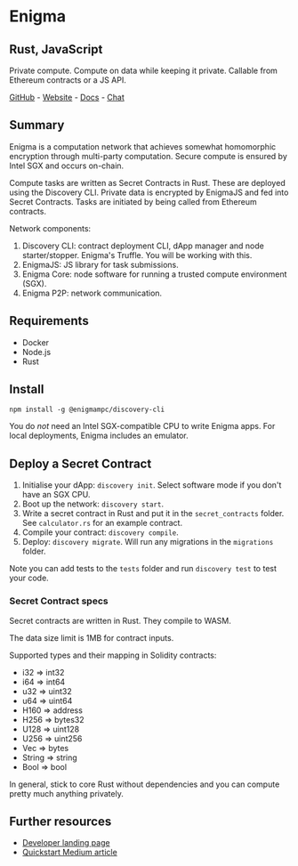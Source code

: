 # Enigma
## Rust, JavaScript

Private compute. Compute on data while keeping it private. Callable from Ethereum contracts or a JS API.

[GitHub](https://github.com/enigmampc) - [Website](https://enigma.co/) - [Docs](https://enigma.co/discovery-documentation/) - [Chat](https://discord.gg/SJK32GY)


## Summary

Enigma is a computation network that achieves somewhat homomorphic encryption through multi-party computation. Secure compute is ensured by Intel SGX and occurs on-chain.

Compute tasks are written as Secret Contracts in Rust. These are deployed using the Discovery CLI. Private data is encrypted by EnigmaJS and fed into Secret Contracts. Tasks are initiated by being called from Ethereum contracts.

Network components:

1. Discovery CLI: contract deployment CLI, dApp manager and node starter/stopper. Enigma's Truffle. You will be working with this.
2. EnigmaJS: JS library for task submissions.
3. Enigma Core: node software for running a trusted compute environment (SGX).
4. Enigma P2P: network communication.

## Requirements

- Docker
- Node.js
- Rust

## Install

```
npm install -g @enigmampc/discovery-cli
```

You do *not* need an Intel SGX-compatible CPU to write Enigma apps. For local deployments, Enigma includes an emulator.

## Deploy a Secret Contract

1. Initialise your dApp: `discovery init`. Select software mode if you don't have an SGX CPU.
2. Boot up the network: `discovery start`. 
3. Write a secret contract in Rust and put it in the `secret_contracts` folder. See `calculator.rs` for an example contract.
4. Compile your contract: `discovery compile`.
5. Deploy: `discovery migrate`. Will run any migrations in the `migrations` folder. 

Note you can add tests to the `tests` folder and run `discovery test` to test your code.

### Secret Contract specs

Secret contracts are written in Rust. They compile to WASM.

The data size limit is 1MB for contract inputs.

Supported types and their mapping in Solidity contracts:
- i32 => int32
- i64 => int64
- u32 => uint32
- u64 => uint64
- H160 => address
- H256 => bytes32
- U128 => uint128
- U256 => uint256
- Vec => bytes
- String => string
- Bool => bool

In general, stick to core Rust without dependencies and you can compute pretty much anything privately.

## Further resources

- [Developer landing page](https://enigma.co/developers/)
- [Quickstart Medium article](https://enigma.co/start)

